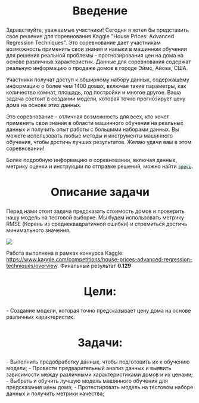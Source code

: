 <h2 style = "text-align:center;
             font-size:30px;"> Введение </h2>
             
Здравствуйте, уважаемые участники! Сегодня я хотел бы представить свое решение для соревнования Kaggle "House Prices: Advanced Regression Techniques". Это соревнование дает участникам возможность применить свои знания и навыки в машинном обучении для решения реальной проблемы - прогнозирования цен на дома на основе различных характеристик. Данные для соревнования содержат реальную информацию о продаже домов в городе Эймс, Айова, США.

Участники получат доступ к обширному набору данных, содержащему информацию о более чем 1400 домах, включая такие параметры, как количество комнат, площадь, год постройки и многое другое. Ваша задача состоит в создании модели, которая точно прогнозирует цену дома на основе этих данных.

Это соревнование - отличная возможность для всех, кто хочет применить свои знания в области машинного обучения на реальных данных и получить опыт работы с большими наборами данных. Вы можете использовать любые методы и инструменты машинного обучения, чтобы достичь лучших результатов. Желаю удачи вам в этом соревновании!

Более подробную информацию о соревновании, включая данные, метрику оценки и инструкции по отправке решений, можно найти <code style = "background-color:#E2F7F0">[здесь](https://www.kaggle.com/competitions/house-prices-advanced-regression-techniques/overview/description)</code>.

<h2 style = "text-align:center;
             font-size:30px;"> Описание задачи </h2>
    
Перед нами стоит задача предсказать стоимость домов и проверить нашу модель на тестовой выборке. Мы будем использовать метрику RMSE (Корень из среднеквадратичной ошибки) и стремиться достичь минимального значения.

<img src = "https://miro.medium.com/v2/resize:fit:966/1*lqDsPkfXPGen32Uem1PTNg.png">

Работа выполнена в рамках конкурса Kaggle: https://www.kaggle.com/competitions/house-prices-advanced-regression-techniques/overview.
Финальный результат **0.129**

<h2 style = "text-align:center;
             font-size:30px;"> Цели: </h2>
- Создание модели, которая точно предсказывает цену дома на основе различных характеристик.
    
<h2 style = "text-align:center;
             font-size:30px;"> Задачи: </h2>
- Выполнить предобработку данных, чтобы подготовить их к обучению модели;
- Провести предварительный анализ данных и выявить зависимости между различными характеристиками домов и их ценами;
- Выбрать и обучить лучшую модель машинного обучения для предсказания цены дома;
- Протестировать модель на тестовом наборе данных и получить метрики качества;
